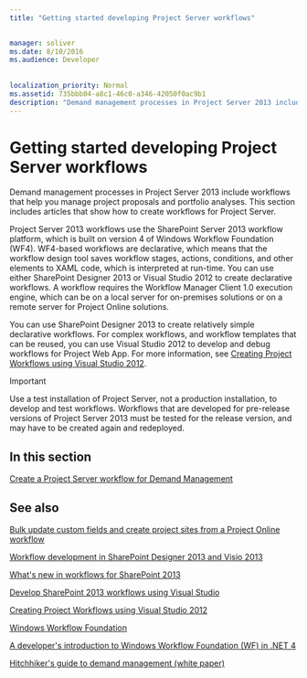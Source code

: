 ```yaml
---
title: "Getting started developing Project Server workflows"

 
manager: soliver
ms.date: 8/10/2016
ms.audience: Developer
 
 
localization_priority: Normal
ms.assetid: 735bbb04-a8c1-46c0-a346-42050f0ac9b1
description: "Demand management processes in Project Server 2013 include workflows that help you manage project proposals and portfolio analyses. This section includes articles that show how to create workflows for Project Server."
---
```


# Getting started developing Project Server workflows

Demand management processes in Project Server 2013 include workflows that help you manage project proposals and portfolio analyses. This section includes articles that show how to create workflows for Project Server.
  
Project Server 2013 workflows use the SharePoint Server 2013 workflow platform, which is built on version 4 of Windows Workflow Foundation (WF4). WF4-based workflows are declarative, which means that the workflow design tool saves workflow stages, actions, conditions, and other elements to XAML code, which is interpreted at run-time. You can use either SharePoint Designer 2013 or Visual Studio 2012 to create declarative workflows. A workflow requires the Workflow Manager Client 1.0 execution engine, which can be on a local server for on-premises solutions or on a remote server for Project Online solutions.
  
You can use SharePoint Designer 2013 to create relatively simple declarative workflows. For complex workflows, and workflow templates that can be reused, you can use Visual Studio 2012 to develop and debug workflows for Project Web App. For more information, see [Creating Project Workflows using Visual Studio 2012](http://blogs.msdn.com/b/project_programmability/archive/2012/11/07/creating-project-workflows-using-visual-studio-2012.aspx).
  
> [!IMPORTANT]
> Use a test installation of Project Server, not a production installation, to develop and test workflows. Workflows that are developed for pre-release versions of Project Server 2013 must be tested for the release version, and may have to be created again and redeployed. 
  
## In this section

[Create a Project Server workflow for Demand Management](create-a-project-server-workflow-for-demand-management.md)
  
## See also



[Bulk update custom fields and create project sites from a Project Online workflow](bulk-update-custom-fields-and-create-project-sites-from-a-workflow-in-project.md)


[Workflow development in SharePoint Designer 2013 and Visio 2013](http://msdn.microsoft.com/en-us/library/jj163272%28office.15%29.aspx)
  
[What's new in workflows for SharePoint 2013](http://msdn.microsoft.com/en-us/library/jj163177.aspx)
  
[Develop SharePoint 2013 workflows using Visual Studio](http://msdn.microsoft.com/en-us/library/jj163199.aspx)
  
[Creating Project Workflows using Visual Studio 2012](http://blogs.msdn.com/b/project_programmability/archive/2012/11/07/creating-project-workflows-using-visual-studio-2012.aspx)
  
[Windows Workflow Foundation](http://msdn.microsoft.com/en-us/library/dd489441.aspx)
  
[A developer's introduction to Windows Workflow Foundation (WF) in .NET 4](http://msdn.microsoft.com/en-us/library/ee342461.aspx)
  
[Hitchhiker's guide to demand management (white paper)](http://msdn.microsoft.com/en-us/library/ff973112.aspx)

